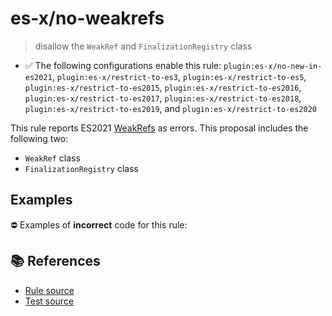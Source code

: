 # es-x/no-weakrefs
> disallow the `WeakRef` and `FinalizationRegistry` class

- ✅ The following configurations enable this rule: `plugin:es-x/no-new-in-es2021`, `plugin:es-x/restrict-to-es3`, `plugin:es-x/restrict-to-es5`, `plugin:es-x/restrict-to-es2015`, `plugin:es-x/restrict-to-es2016`, `plugin:es-x/restrict-to-es2017`, `plugin:es-x/restrict-to-es2018`, `plugin:es-x/restrict-to-es2019`, and `plugin:es-x/restrict-to-es2020`

This rule reports ES2021 [WeakRefs](https://github.com/tc39/proposal-weakrefs) as errors.
This proposal includes the following two:

- `WeakRef` class
- `FinalizationRegistry` class

## Examples

⛔ Examples of **incorrect** code for this rule:

<eslint-playground type="bad" code="/*eslint es-x/no-weakrefs: error */
let ref = new WeakRef()
let finalizationGroup = new FinalizationRegistry(() =&gt; {})
" />

## 📚 References

- [Rule source](https://github.com/ota-meshi/eslint-plugin-es-x/blob/v4.1.0/lib/rules/no-weakrefs.js)
- [Test source](https://github.com/ota-meshi/eslint-plugin-es-x/blob/v4.1.0/tests/lib/rules/no-weakrefs.js)
